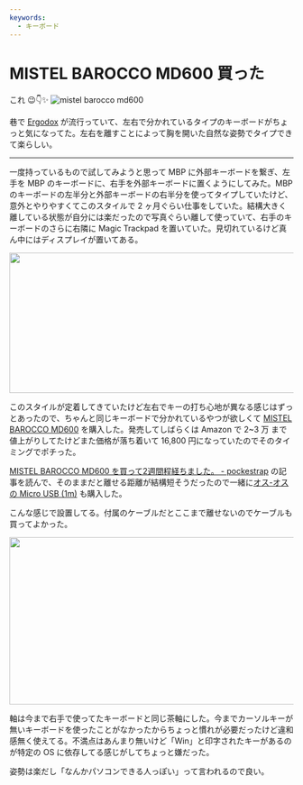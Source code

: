 ```yaml
---
keywords:
  - キーボード
---
```


# MISTEL BAROCCO MD600 買った

これ 😉👇✨
![mistel barocco md600](https://static.wixstatic.com/media/511af5_d06f51c1d3e548ccb2294eb061422efb~mv2.png/v1/fill/w_1091,h_441,al_c,lg_1/511af5_d06f51c1d3e548ccb2294eb061422efb~mv2.png)

巷で [Ergodox](https://ergodox-ez.com/) が流行っていて、左右で分かれているタイプのキーボードがちょっと気になってた。左右を離すことによって胸を開いた自然な姿勢でタイプできて楽らしい。

---

一度持っているもので試してみようと思って MBP に外部キーボードを繋ぎ、左手を MBP のキーボードに、右手を外部キーボードに置くようにしてみた。MBP のキーボードの左半分と外部キーボードの右半分を使ってタイプしていたけど、意外とやりやすくてこのスタイルで 2 ヶ月ぐらい仕事をしていた。結構大きく離している状態が自分には楽だったので写真ぐらい離して使っていて、右手のキーボードのさらに右隣に Magic Trackpad を置いていた。見切れているけど真ん中にはディスプレイが置いてある。

<img src="https://cdn-ak.f.st-hatena.com/images/fotolife/m/morishin127/20161217/20161217165523.jpg" width="512" height="249" loading="lazy" />

このスタイルが定着してきていたけど左右でキーの打ち心地が異なる感じはずっとあったので、ちゃんと同じキーボードで分かれているやつが欲しくて [MISTEL BAROCCO MD600](http://amzn.to/2hESziD) を購入した。発売してしばらくは Amazon で 2~3 万 まで値上がりしてたけどまた価格が落ち着いて 16,800 円になっていたのでそのタイミングでポチった。

[MISTEL BAROCCO MD600 を買って2週間程経ちました。 - pockestrap](http://pocke.hatenablog.com/entry/2016/11/15/195008) の記事を読んで、そのままだと離せる距離が結構短そうだったので一緒に[オス-オスの Micro USB (1m)](http://amzn.to/2hETtvH) も購入した。

こんな感じで設置してる。付属のケーブルだとここまで離せないのでケーブルも買ってよかった。

<img src="https://cdn-ak.f.st-hatena.com/images/fotolife/m/morishin127/20161217/20161217165525.jpg" width="512" height="297" loading="lazy" />

軸は今まで右手で使ってたキーボードと同じ茶軸にした。今までカーソルキーが無いキーボードを使ったことがなかったからちょっと慣れが必要だったけど違和感無く使えてる。不満点はあんまり無いけど「Win」と印字されたキーがあるのが特定の OS に依存してる感じがしてちょっと嫌だった。

姿勢は楽だし「なんかパソコンできる人っぽい」って言われるので良い。
